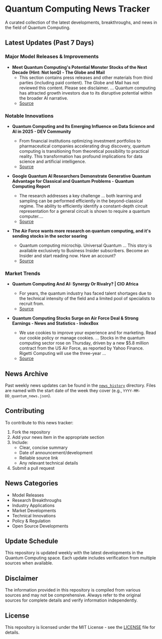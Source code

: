 # Quantum Computing News Tracker

A curated collection of the latest developments, breakthroughs, and news in the field of Quantum Computing.

## Latest Updates (Past 7 Days)


### Major Model Releases & Improvements

- **Meet Quantum Computing's Potential Monster Stocks of the Next Decade (Hint: Not IonQ) - The Globe and Mail**
  - This section contains press releases and other materials from third parties (including paid content). The Globe and Mail has not reviewed this content. Please see disclaimer. ... Quantum computing has attracted growth investors due to its disruptive potential within the broader AI narrative.
  - [Source](https://theglobeandmail.com/investing/markets/stocks/NVDA-Q/pressreleases/34866686/meet-quantum-computing-s-potential-monster-stocks-of-the-next-decade-hint-not-ionq)

### Notable Innovations

- **Quantum Computing and Its Emerging Influence on Data Science and AI in 2025 - DEV Community**
  - From financial institutions optimizing investment portfolios to pharmaceutical companies accelerating drug discovery, quantum computing is transitioning from theoretical possibility to practical reality. This transformation has profound implications for data science and artificial intelligence.
  - [Source](https://dev.to/donazacharias/quantum-computing-and-its-emerging-influence-on-data-science-and-ai-in-2025-4pn2)

- **Google Quantum AI Researchers Demonstrate Generative Quantum Advantage for Classical and Quantum Problems - Quantum Computing Report**
  - The research addresses a key challenge ... both learning and sampling can be performed efficiently in the beyond-classical regime. The ability to efficiently identify a constant-depth circuit representation for a general circuit is shown to require a quantum computer....
  - [Source](https://quantumcomputingreport.com/google-quantum-ai-researchers-demonstrate-generative-quantum-advantage-for-classical-and-quantum-problems/)

- **The Air Force wants more research on quantum computing, and it's sending stocks in the sector soaring**
  - Quantum computing microchip. Universal Quantum ... This story is available exclusively to Business Insider subscribers. Become an Insider and start reading now. Have an account?
  - [Source](https://businessinsider.com/quantum-stocks-rigetti-air-force-research-contract-rgti-qbts-2025-9)

### Market Trends

- **Quantum Computing And AI: Synergy Or Rivalry? | CIO Africa**
  - For years, the quantum industry has faced talent shortages due to the technical intensity of the field and a limited pool of specialists to recruit from.
  - [Source](https://cioafrica.co/quantum-computing-and-ai-synergy-or-rivalry/)

- **Quantum Computing Stocks Surge on Air Force Deal & Strong Earnings - News and Statistics - IndexBox**
  - We use cookies to improve your experience and for marketing. Read our cookie policy or manage cookies. ... Stocks in the quantum computing sector rose on Thursday, driven by a new $5.8 million contract from the US Air Force, as reported by Yahoo Finance. Rigetti Computing will use the three-year ...
  - [Source](https://indexbox.io/blog/quantum-stocks-soar-on-58m-us-air-force-contract-d-wave-earnings)


## News Archive

Past weekly news updates can be found in the [`news_history`](./news_history/) directory. Files are named with the start date of the week they cover (e.g., `YYYY-MM-DD_quantum_news.json`).

## Contributing

To contribute to this news tracker:
1. Fork the repository
2. Add your news item in the appropriate section
3. Include:
   - Clear, concise summary
   - Date of announcement/development
   - Reliable source link
   - Any relevant technical details
4. Submit a pull request

## News Categories

- Model Releases
- Research Breakthroughs
- Industry Applications
- Market Developments
- Technical Innovations
- Policy & Regulation
- Open Source Developments

## Update Schedule

This repository is updated weekly with the latest developments in the Quantum Computing space. Each update includes verification from multiple sources when available.

## Disclaimer

The information provided in this repository is compiled from various sources and may not be comprehensive. Always refer to the original sources for complete details and verify information independently.

## License

This repository is licensed under the MIT License - see the [LICENSE](LICENSE) file for details.
